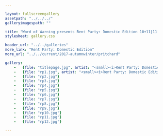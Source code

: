 ```yaml
---

layout: fullscreengallery
assetpath: "../../../"
galleryimagespath: ""

title: "Word of Warning presents Rent Party: Domestic Edition 10+11|11|2017"
stylesheet: gallery.css

header_url: "../../galleries"
more_link: "Rent Party: Domestic Edition"
more_url: "../../current/2017-autumnwinter/pritchard"

gallery:
    -   {file: "titlepage.jpg", artist: "<small><i>Rent Party: Domestic Edition</i> by Darren Pritchard Dance, presented with the Guinness Partnership, November 2017.</small>", show: "<small>All images copyright &copy;2017 Word of Warning</small>"}
    -   {file: "rp1.jpg", artist: "<small><i>Rent Party: Domestic Edition</i> by Darren Pritchard Dance, presented with the Guinness Partnership, November 2017.</small>"}
    -   {file: "rp2.jpg"}
    -   {file: "rp3.jpg"}
    -   {file: "rp4.jpg"}
    -   {file: "rp5.jpg"}
    -   {file: "rp6.jpg"}
    -   {file: "rp7.jpg"}
    -   {file: "rp8.jpg"}
    -   {file: "rp9.jpg"}
    -   {file: "rp10.jpg"}
    -   {file: "rp11.jpg"}
    -   {file: "rp12.jpg"}

---
```

